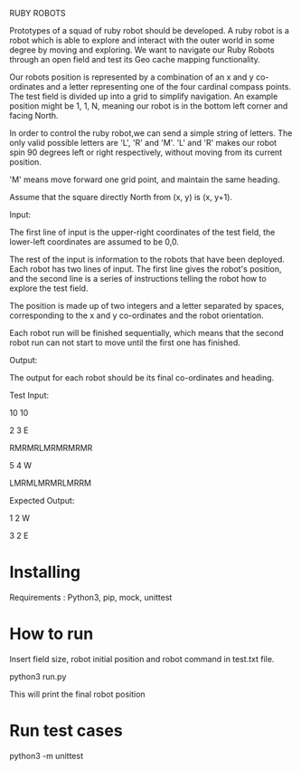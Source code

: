 RUBY ROBOTS

Prototypes of a squad of ruby robot should be developed. A ruby robot is a robot which is able to explore and interact with the outer world in some  degree by moving and exploring. We want to navigate our Ruby Robots through an open field and test its Geo cache mapping functionality.

Our robots position is represented by a combination of an x and y co-ordinates and a letter representing one of the four cardinal compass points. The test field is divided up into a grid to simplify navigation. An example position might be 1, 1, N, meaning our robot is in the bottom left corner and facing North.

In order to control the ruby robot,we can send a simple string of letters. The only valid possible letters are 'L', 'R' and 'M'. 'L' and 'R' makes our robot spin 90 degrees left or right respectively, without moving from its current position.

'M' means move forward one grid point, and maintain the same heading.

Assume that the square directly North from (x, y) is (x, y+1).

Input:

The first line of input is the upper-right coordinates of the test field, the lower-left coordinates are assumed to be 0,0.

The rest of the input is information to the robots that have been deployed. Each robot has two lines of input. The first line gives the robot's position, and the second line is a series of instructions telling the robot how to explore the test field.

The position is made up of two integers and a letter separated by spaces, corresponding to the x and y co-ordinates and the robot orientation.

Each robot run will be finished sequentially, which means that the second robot run can not start to move until the first one has finished.

Output:

The output for each robot should be its final co-ordinates and heading.


Test Input:

10 10

2 3 E

RMRMRLMRMRMRMR

5 4 W

LMRMLMRMRLMRRM


Expected Output:

1 2 W

3 2 E

#  Installing

Requirements : Python3, pip, mock, unittest


#  How to run
   Insert field size, robot initial position and robot command in test.txt file.

   python3 run.py

This will print the final robot position
    
#  Run test cases

   python3 -m unittest <python file to test>
